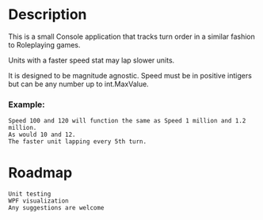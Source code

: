 # Description

This is a small Console application that tracks turn order in a similar fashion to Roleplaying games. 

Units with a faster speed stat may lap slower units. 

It is designed to be magnitude agnostic. Speed must be in positive intigers but can be any number up to int.MaxValue. 

### Example:
```
Speed 100 and 120 will function the same as Speed 1 million and 1.2 million. 
As would 10 and 12. 
The faster unit lapping every 5th turn.
```

# Roadmap
```
Unit testing
WPF visualization
Any suggestions are welcome
```
